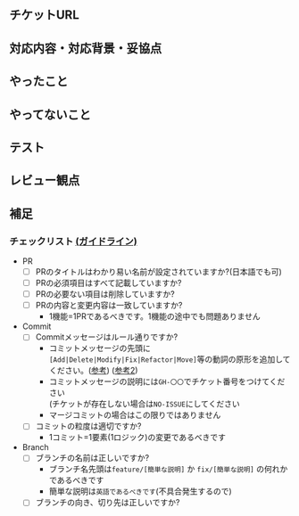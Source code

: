 ## チケットURL<!-- 必須 -->
<!-- GH-〇〇 チケット番号 -->
<!-- チケット番号がない場合はNO-ISSUE -->

## 対応内容・対応背景・妥協点<!-- 必須 -->
<!-- 簡単な説明 -->
<!-- スクリーンショットを添付してください -->

## やったこと<!-- 必須 -->
<!-- このPR内でやったことを書く -->

## やってないこと<!-- なかったらこの項目を削除してください -->
<!-- このPR内でやっていないことやTODO等の残タスクを書く -->

## テスト<!-- なかったらこの項目を削除してください -->
<!-- テスト項目、テスト方法を書く -->
<!-- 例えばこのようにして確認したなどのスクリーンショットなど -->

## レビュー観点<!-- なかったらこの項目を削除してください -->
<!-- あくまで目安です。 -->

<!-- - 想定通りに動作するか？ -->
<!-- - 他の部分と書き方・命名・ディレクトリ構成等が異なっていないか？ -->

## 補足<!-- なかったらこの項目を削除してください -->
<!-- 追加で伝えたいことがあれば -->

<!-- ここから下は削除しないでください -->
### チェックリスト [(ガイドライン)](https://github.com/orgs/TUSB/discussions/1)
- PR
  - [ ] PRのタイトルはわかり易い名前が設定されていますか?(日本語でも可)
  - [ ] PRの必須項目はすべて記載していますか?
  - [ ] PRの必要ない項目は削除していますか?
  - [ ] PRの内容と変更内容は一致していますか?
    - 1機能=1PRであるべきです。1機能の途中でも問題ありません
- Commit
  - [ ] Commitメッセージはルール通りですか?
    - コミットメッセージの先頭に`[Add|Delete|Modify|Fix|Refactor|Move]`等の動詞の原形を追加してください。([参考](https://www.tam-tam.co.jp/tipsnote/program/post16686.html)) ([参考2](https://note.com/haru_notes/n/n3d9c406e9ac6))
    - コミットメッセージの説明には`GH-〇〇`でチケット番号をつけてください  
      (チケットが存在しない場合は`NO-ISSUE`にしてください
    - マージコミットの場合はこの限りではありません
    <!-- 
    例: GH-100 Add 特殊演出を追加  
    例: NO-ISSUE Move フォルダを〇〇へ移動
    ブランチ名のようにfeatureやfixは必要ありません
    -->
  - [ ] コミットの粒度は適切ですか?
    - 1コミット=1要素(1ロジック)の変更であるべきです  
    <!-- 
    例: ファイル移動してから内容変更したい場合は2回コミット分けるべきです  
    例: デバッグメッセージ表示と新たなロジック追加した場合も2回コミット分けるべきです -->
- Branch
  - [ ] ブランチの名前は正しいですか?
    - ブランチ名先頭は`feature/[簡単な説明]` か `fix/[簡単な説明]` の何れかであるべきです
    - 簡単な説明は`英語であるべきです`(不具合発生するので)
  - [ ] ブランチの向き、切り先は正しいですか?
<!-- ここから上は削除しないでください -->
